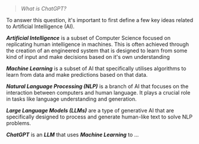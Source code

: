 > *What is ChatGPT?*

To answer this question, it's important to first define a few key ideas related to Artificial Intelligence (AI).

***Artificial Intelligence*** is a subset of Computer Science focused on replicating human intelligence in machines. This is often achieved through the creation of an engineered system that is designed to learn from some kind of input and make decisions based on it's own understanding

***Machine Learning*** is a subset of AI that specifically utilises algorithms to learn from data and make predictions based on that data.

_**Natural Language Processing (NLP)**_ is a branch of AI that focuses on the interaction between computers and human language. It plays a crucial role in tasks like language understanding and generation.

_**Large Language Models (LLMs)**_ are a type of generative AI that are specifically designed to process and generate human-like text to solve NLP problems. 

***ChatGPT*** is an ***LLM*** that uses ***Machine Learning*** to ...

